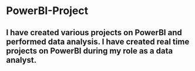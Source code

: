 # PowerBI-Project
## I have created various projects on PowerBI and performed data analysis. I have created real time projects on PowerBI during my role as a data analyst.
